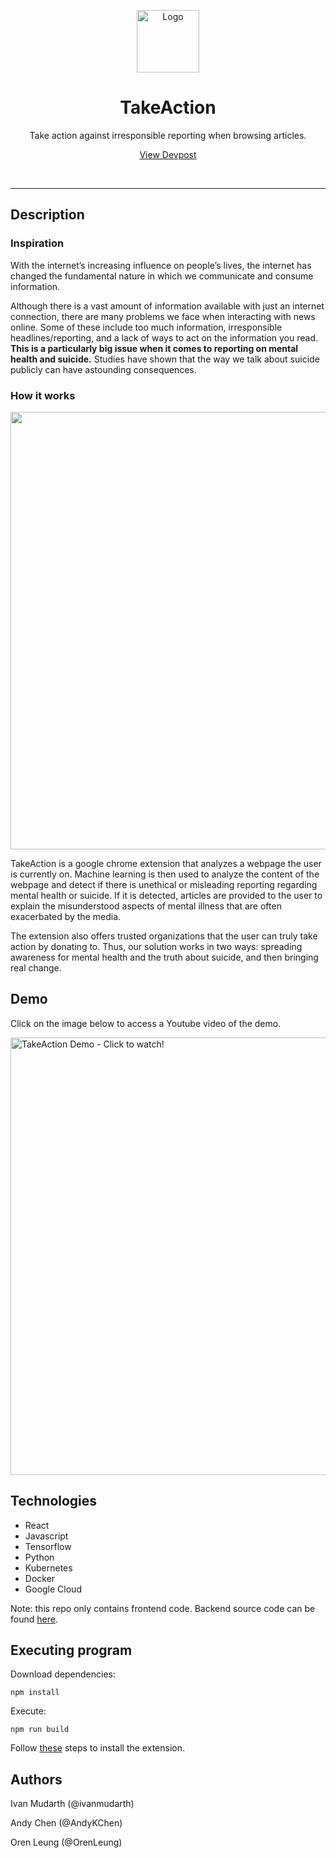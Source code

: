 <p align="center">
  <a href="https://github.com/ivanmudarth/TakeAction">
    <img src="https://user-images.githubusercontent.com/33183884/132997950-34ae00af-16df-46c9-86c3-584da561c60b.png" alt="Logo" width="100" height="100">
  </a>
  
  <h1 align="center">TakeAction</h1>
  
  <p align="center">
    Take action against irresponsible reporting when browsing articles.
  </p>
 
 <p align="center">
    <a href="https://devpost.com/software/takeaction-gqpwfo?ref_content=user-portfolio&ref_feature=in_progress">View Devpost</a>
  </p>
 
</p>

</br>

***

## Description

### Inspiration

With the internet’s increasing influence on people’s lives, the internet has changed the fundamental nature in which we communicate and consume information.

Although there is a vast amount of information available with just an internet connection, there are many problems we face when interacting with news online. Some of these include too much information, irresponsible headlines/reporting, and a lack of ways to act on the information you read. **This is a particularly big issue when it comes to reporting on mental health and suicide.** Studies have shown that the way we talk about suicide publicly can have astounding consequences. 

### How it works

<a><img src="https://user-images.githubusercontent.com/33183884/132998483-45906c03-d5b2-442d-805d-b4f5991ead44.png" width=700></a>

TakeAction is a google chrome extension that analyzes a webpage the user is currently on. Machine learning is then used to analyze the content of the webpage and detect if there is unethical or misleading reporting regarding mental health or suicide. If it is detected, articles are provided to the user to explain the misunderstood aspects of mental illness that are often exacerbated by the media.

The extension also offers trusted organizations that the user can truly take action by donating to. Thus, our solution works in two ways: spreading awareness for mental health and the truth about suicide, and then bringing real change.

## Demo

Click on the image below to access a Youtube video of the demo.

  <a href="https://youtu.be/OB0jeGnNiqw"><img src="https://user-images.githubusercontent.com/33183884/132998666-fb2d4120-d671-4ff2-abec-86b019adedd8.png" alt="TakeAction Demo - Click to watch!" width=700></a>

## Technologies
* React
* Javascript
* Tensorflow
* Python
* Kubernetes
* Docker
* Google Cloud

Note: this repo only contains frontend code. Backend source code can be found [here](https://github.com/ivanmudarth/TakeAction-backend).

## Executing program

Download dependencies:
```
npm install
```
Execute:
```
npm run build
```
Follow [these](https://developer.chrome.com/docs/extensions/mv3/getstarted/#manifest) steps to install the extension. 

## Authors

Ivan Mudarth (@ivanmudarth)

Andy Chen (@AndyKChen)

Oren Leung (@OrenLeung)

